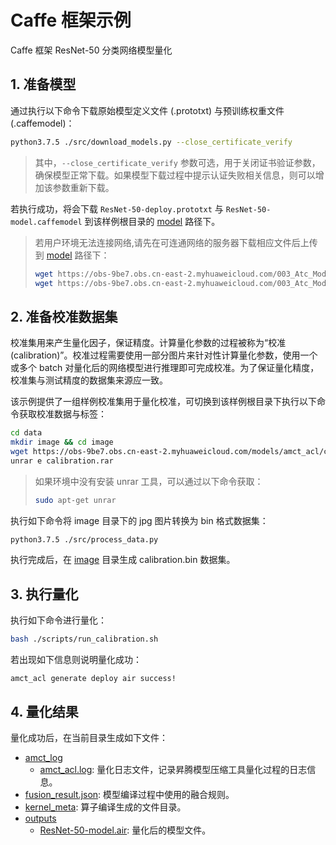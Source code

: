 # Caffe 框架示例

Caffe 框架 ResNet-50 分类网络模型量化

## 1. 准备模型

通过执行以下命令下载原始模型定义文件 (.prototxt) 与预训练权重文件 (.caffemodel)：

```bash
python3.7.5 ./src/download_models.py --close_certificate_verify
```

> 其中，`--close_certificate_verify` 参数可选，用于关闭证书验证参数，确保模型正常下载。如果模型下载过程中提示认证失败相关信息，则可以增加该参数重新下载。

若执行成功，将会下载 `ResNet-50-deploy.prototxt` 与 `ResNet-50-model.caffemodel` 到该样例根目录的 [model](./model/) 路径下。

> 若用户环境无法连接网络,请先在可连通网络的服务器下载相应文件后上传到 [model](./model/) 路径下：
>
> ```bash
> wget https://obs-9be7.obs.cn-east-2.myhuaweicloud.com/003_Atc_Models/AE/ATC%20Model/resnet_50/ResNet-50-deploy.prototxt
> wget https://obs-9be7.obs.cn-east-2.myhuaweicloud.com/003_Atc_Models/AE/ATC%20Model/resnet_50/ResNet-50-model.caffemodel
> ```

## 2. 准备校准数据集

校准集用来产生量化因子，保证精度。计算量化参数的过程被称为“校准 (calibration)”。校准过程需要使用一部分图片来针对性计算量化参数，使用一个或多个 batch 对量化后的网络模型进行推理即可完成校准。为了保证量化精度，校准集与测试精度的数据集来源应一致。

该示例提供了一组样例校准集用于量化校准，可切换到该样例根目录下执行以下命令获取校准数据与标签：

```bash
cd data
mkdir image && cd image
wget https://obs-9be7.obs.cn-east-2.myhuaweicloud.com/models/amct_acl/classification/calibration.rar
unrar e calibration.rar
```

> 如果环境中没有安装 unrar 工具，可以通过以下命令获取：
>
> ```bash
> sudo apt-get unrar
> ```

执行如下命令将 image 目录下的 jpg 图片转换为 bin 格式数据集：

```bash
python3.7.5 ./src/process_data.py
```

执行完成后，在 [image](./data/image/) 目录生成 calibration.bin 数据集。

## 3. 执行量化

执行如下命令进行量化：

```bash
bash ./scripts/run_calibration.sh 
```

若出现如下信息则说明量化成功：

```none
amct_acl generate deploy air success!
```

## 4. 量化结果

量化成功后，在当前目录生成如下文件：

+ [amct_log](./amct_log/)
  + [amct_acl.log](./amct_log/amct_acl.log): 量化日志文件，记录昇腾模型压缩工具量化过程的日志信息。
+ [fusion_result.json](./fusion_result.json): 模型编译过程中使用的融合规则。
+ [kernel_meta](./kernel_meta/): 算子编译生成的文件目录。
+ [outputs](./outputs/)
  + [ResNet-50-model.air](./outputs/ResNet-50-model.air): 量化后的模型文件。
